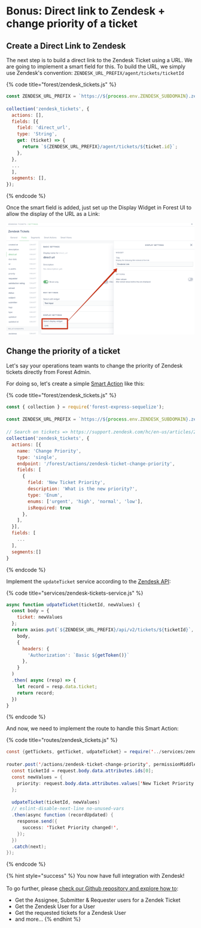 # Bonus: Direct link to Zendesk + change priority of a ticket

## Create a Direct Link to Zendesk

The next step is to build a direct link to the Zendesk Ticket using a URL. We are going to implement a smart field for this. To build the URL, we simply use Zendesk's convention: `ZENDESK_URL_PREFIX/agent/tickets/ticketId`

{% code title="forest/zendesk_tickets.js" %}
```javascript
const ZENDESK_URL_PREFIX = `https://${process.env.ZENDESK_SUBDOMAIN}.zendesk.com`;

collection('zendesk_tickets', {
  actions: [],
  fields: [{
    field: 'direct_url',
    type: 'String',
    get: (ticket) => {
      return `${ZENDESK_URL_PREFIX}/agent/tickets/${ticket.id}`;
    },    
  },
  ...
  ],
  segments: [],
});
```
{% endcode %}

Once the smart field is added, just set up the Display Widget in Forest UI to allow the display of the URL as a Link:

![](<../../../.gitbook/assets/image (497).png>)

## Change the priority of a ticket

Let's say your operations team wants to change the priority of Zendesk tickets directly from Forest Admin.

For doing so, let's create a simple [Smart Action](https://docs.forestadmin.com/documentation/reference-guide/actions/create-and-manage-smart-actions) like this:

{% code title="forest/zendesk_tickets.js" %}
```javascript
const { collection } = require('forest-express-sequelize');

const ZENDESK_URL_PREFIX = `https://${process.env.ZENDESK_SUBDOMAIN}.zendesk.com`;

// Search on tickets => https://support.zendesk.com/hc/en-us/articles/203663206-Searching-tickets
collection('zendesk_tickets', {
  actions: [{
    name: 'Change Priority',
    type: 'single',
    endpoint: '/forest/actions/zendesk-ticket-change-priority',
    fields: [
      {
        field: 'New Ticket Priority',
        description: 'What is the new priority?',
        type: 'Enum',
        enums: ['urgent', 'high', 'normal', 'low'],
        isRequired: true
      },
    ],
  }],
  fields: [
    ...
  ],
  segments:[]
}  
```
{% endcode %}

Implement the `updateTicket` service according to the [Zendesk API](https://developer.zendesk.com/rest\_api/docs/support/tickets#update-ticket):

{% code title="services/zendesk-tickets-service.js" %}
```javascript
async function udpateTicket(ticketId, newValues) {
  const body = {
    ticket: newValues
  };
  return axios.put(`${ZENDESK_URL_PREFIX}/api/v2/tickets/${ticketId}`, 
    body,
    {
      headers: {
        'Authorization': `Basic ${getToken()}` 
      },
    }
  )
  .then( async (resp) => {
    let record = resp.data.ticket;
    return record;
  })
}
```
{% endcode %}

And now, we need to implement the route to handle this Smart Action:

{% code title="routes/zendesk_tickets.js" %}
```java
const {getTickets, getTicket, udpateTicket} = require('../services/zendesk-tickets-service');

router.post('/actions/zendesk-ticket-change-priority', permissionMiddlewareCreator.smartAction(), (request, response, next) => {
  const ticketId = request.body.data.attributes.ids[0];
  const newValues = {
    priority: request.body.data.attributes.values['New Ticket Priority'],
  };

  udpateTicket(ticketId, newValues)
  // eslint-disable-next-line no-unused-vars
  .then(async function (recordUpdated) {
    response.send({
      success: 'Ticket Priority changed!',
    });
  })
  .catch(next);
});
```
{% endcode %}

{% hint style="success" %}
You now have full integration with Zendesk!\
\
To go further, please [check our Github repository and explore how to](https://github.com/existenz31/forest-zendesk):

* Get the Assignee, Submitter & Requester users for a Zendek Ticket
* Get the Zendesk User for a User
* Get the requested tickets for a Zendesk User
* and more...
{% endhint %}
